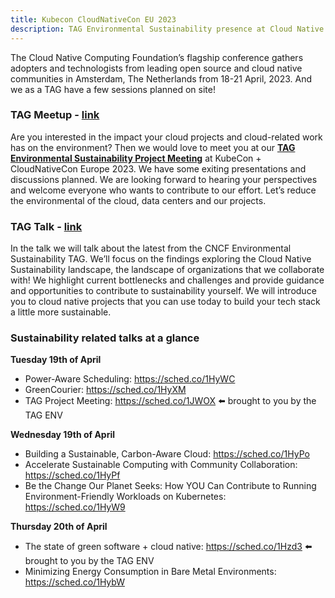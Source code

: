 ```yaml
---
title: Kubecon CloudNativeCon EU 2023
description: TAG Environmental Sustainability presence at Cloud Native Computing Foundation’s flagship conference in Amsterdam, The Netherlands from 18-21 April, 2023.
---
```


The Cloud Native Computing Foundation’s flagship conference gathers adopters and technologists from leading open source and cloud native communities in Amsterdam, The Netherlands from 18-21 April, 2023.
And we as a TAG have a few sessions planned on site!

### TAG Meetup - [link](https://sched.co/1JWOX)

Are you interested in the impact your cloud projects and cloud-related work has on the environment?
Then we would love to meet you at our [**TAG Environmental Sustainability Project Meeting**](https://sched.co/1JWOX) at KubeCon + CloudNativeCon Europe 2023.
We have some exiting presentations and discussions planned.
We are looking forward to hearing your perspectives and welcome everyone who wants to contribute to our effort.
Let’s reduce the environmental of the cloud, data centers and our projects.

### TAG Talk - [link](https://sched.co/1Hzd3)

In the talk we will talk about the latest from the CNCF Environmental Sustainability TAG. We’ll focus on the findings exploring the Cloud Native Sustainability landscape, the landscape of organizations that we collaborate with! We highlight current bottlenecks and challenges and provide guidance and opportunities to contribute to sustainability yourself. We will introduce you to cloud native projects that you can use today to build your tech stack a little more sustainable.

### Sustainability related talks at a glance

**Tuesday 19th of April**
* Power-Aware Scheduling: https://sched.co/1HyWC
* GreenCourier: https://sched.co/1HyXM
* TAG Project Meeting: https://sched.co/1JWOX ⬅️ brought to you by the TAG ENV

**Wednesday 19th of April**
* Building a Sustainable, Carbon-Aware Cloud: https://sched.co/1HyPo
* Accelerate Sustainable Computing with Community Collaboration: https://sched.co/1HyPf 
* Be the Change Our Planet Seeks: How YOU Can Contribute to Running Environment-Friendly Workloads on Kubernetes: https://sched.co/1HyW9

**Thursday 20th of April**
* The state of green software + cloud native: https://sched.co/1Hzd3 ⬅️ brought to you by the TAG ENV
* Minimizing Energy Consumption in Bare Metal Environments: https://sched.co/1HybW
